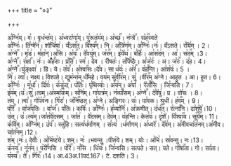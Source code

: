 +++
title = "०३"

+++


  
अ꣣ग्नि꣢म्। वः꣣। वृध꣡न्त꣢म्। अ꣣ध्वरा꣡णा꣢म्। पु꣣रूत꣡म꣢म्। अ꣡च्छ꣢꣯। न꣡प्त्रे꣢꣯। स꣡ह꣢꣯स्वते  
अ꣣ग्निः꣢। ति꣣ग्मे꣡न꣢। शो꣣चि꣡षा꣢। यँ꣡ऽस꣢꣯त्। वि꣡श्व꣢꣯म्। नि। अ꣣त्रि꣡ण꣢म्। अ꣣ग्निः꣢।नः꣣। वँऽसते। र꣣यि꣢म् । 2।  
अ꣡ग्ने꣢꣯ । मृ꣣ड꣢। म꣣हा꣢न्।अ꣣सि। अ꣡यः꣢꣯। दे꣣वयु꣢म्। ज꣡र꣢꣯म्। इ꣣ये꣡थ꣢। ब꣣र्हिः꣢। आ꣣स꣡द꣢म् । आ꣣। स꣡द꣢꣯म् ।3।  
अ꣡ग्ने꣢꣯। र꣡क्षा꣢꣯। नः꣢। अँ꣡ह꣢꣯सः। प्र꣡ति꣢꣯। स्म꣣। देव । रीषतः꣢। त꣡पि꣢꣯ष्ठैः। अ꣣ज꣡रः꣢ । अ। ज꣡रः꣢꣯। द꣣ह। 4।  
अ꣡ग्ने꣢꣯।यु꣣ङ्क्ष्वा꣢ । हि। ये। त꣡व꣢꣯। अ꣡श्वा꣢꣯सः।दे꣣व। सा ध꣡वः꣢। अ꣡रं꣢꣯। व꣡ह꣢꣯न्ति। आ꣣श꣡वः꣢। 5 ।  
नि꣢। त्वा꣣। नक्ष्य। विश्पते। द्युम꣡न्त꣢म् धी꣣महे। वय꣢म् सु꣣वी꣡र꣢म्। सु꣣ ।वी꣡र꣢꣯म् अ꣣ग्ने। आहुत । आ। हुत। 6।  
अ꣣ग्निः꣢ । मू꣣र्धा꣢। दि꣣वः꣢। क꣣कु꣢त्। प꣡तिः꣢꣯। पृ꣣थिव्याः꣢। अ꣣य꣢म्। अ꣣पां꣢ । रे꣡ताँ꣢꣯सि । जि꣣न्वति। 7।  
इ꣣म꣢म्।उ꣣।सु꣢।त्वम्।अ꣣स्मा꣡क꣢म्। स꣣नि꣢म्। गा꣣यत्र꣢म्। न꣡व्याँ꣢꣯सम्। अ꣡ग्ने꣢꣯। दे꣣वे꣡षु꣢। प्र । वो꣣चः । 8।  
त꣢म् । त्वा꣣। गो꣣प꣡व꣢नः। गि꣣रा꣢। ज꣡नि꣢꣯ष्ठत्। अ꣣ग्ने। अङ्गिरः। सः꣢। पा꣣वक। श्रुधी। ह꣡व꣢꣯म् । 9।  
प꣡रि꣢꣯ । वा꣡ज꣢꣯पतिः । वा꣡ज꣢꣯। प꣣तिः। कविः꣢। अ꣣ग्निः꣢। ह꣣व्या꣡नि꣢। अ꣣क्रमीत्। द꣡ध꣢꣯त्। र꣡त्ना꣢꣯नि। दा꣣शु꣡षे꣢।10।  
उ꣢त्। उ꣣।त्य꣢म्।जा꣣त꣡वे꣢दसम् । जा꣣त꣢ । वे꣣दसम्। देव꣢म्। व꣣हन्ति। केत꣡वः꣢। दृ꣣शे꣢। वि꣡श्वा꣢꣯य। सू꣡र्य꣢꣯म्। 11।  
क꣣वि꣢म्। अ꣣ग्नि꣢म्। उ꣡प꣢꣯। स्तु꣣हि। सत्य꣡ध꣢र्माणम् । स꣣त्य꣢ ।ध꣣र्माणम्। अ꣣ध्वरे꣢। दे꣣व꣢म्। अ꣣मीवचा꣡त꣢नम्।अ꣣मीव। चा꣡त꣢꣯नम्।12।  
श꣢म्।नः꣢। देवीः꣢। अ꣣भि꣡ष्ट꣢ये। शम्। नः꣣ ।भवन्तु ।पीत꣡ये। शम्। योः। अ꣣भि꣢। स्र꣣वन्तु। नः।13।  
क꣡स्य꣢꣯। नू꣣न꣢म्। प꣡री꣢꣯णसि । प꣡रि꣢꣯। न꣣सि । धि꣡यः꣢꣯। जि꣣न्वसि। सत्पते। सत्। पते। गो꣡षा꣢꣯ता। गो। सा꣣ता। य꣡स्य꣢꣯। ते꣣। गि꣡रः꣢꣯।14।
आ.43अ.11पदं.167। टे. दशति। 3।  
